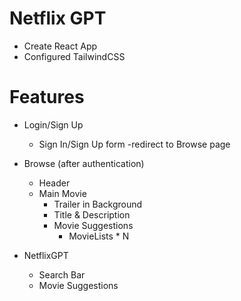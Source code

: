 # Netflix GPT

- Create React App
- Configured TailwindCSS



# Features
- Login/Sign Up
  - Sign In/Sign Up form
  -redirect to Browse page
- Browse (after authentication)
   - Header
   - Main Movie
     - Trailer in Background
     - Title & Description 
     - Movie Suggestions
       - MovieLists * N


- NetflixGPT
  - Search Bar
  - Movie Suggestions 